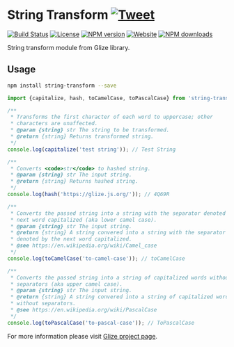 # String Transform [![Tweet](https://img.shields.io/twitter/url/http/shields.io.svg?style=social)](https://twitter.com/intent/tweet?text=String%20transform%20module%20from%20Glize%20library.&url=https://glize.js.org&via=GitHub&hashtags=Glize,JavaScript,ECMAScript,ES6)
[![Build Status](https://github.com/Datamart/string-transform/actions/workflows/npm-publish.yml/badge.svg)](https://github.com/Datamart/string-transform/actions/workflows/npm-publish.yml) [![License](https://img.shields.io/:license-apache-blue.svg)](https://www.apache.org/licenses/LICENSE-2.0.html) [![NPM version](https://img.shields.io/npm/v/string-transform.svg?style=flat)](https://npmjs.org/package/string-transform) [![Website](https://img.shields.io/website-up-down-green-red/https/glize.js.org.svg?style=flat)](https://glize.js.org) [![NPM downloads](https://img.shields.io/npm/dm/string-transform.svg?style=flat)](https://npmjs.org/package/string-transform)

String transform module from Glize library.

## Usage

```bash
npm install string-transform --save
```

```js
import {capitalize, hash, toCamelCase, toPascalCase} from 'string-transform';

/**
 * Transforms the first character of each word to uppercase; other
 * characters are unaffected.
 * @param {string} str The string to be transformed.
 * @return {string} Returns transformed string.
 */
console.log(capitalize('test string')); // Test String

/**
 * Converts <code>str</code> to hashed string.
 * @param {string} str The input string.
 * @return {string} Returns hashed string.
 */
console.log(hash('https://glize.js.org/')); // 4Q69R

/**
 * Converts the passed string into a string with the separator denoted by the 
 * next word capitalized (aka lower camel case).
 * @param {string} str The input string.
 * @return {string} A string convered into a string with the separator 
 * denoted by the next word capitalized.
 * @see https://en.wikipedia.org/wiki/Camel_case
 */
console.log(toCamelCase('to-camel-case')); // toCamelCase

/**
 * Converts the passed string into a string of capitalized words without 
 * separators (aka upper camel case).
 * @param {string} str The input string.
 * @return {string} A string convered into a string of capitalized words 
 * without separators.
 * @see https://en.wikipedia.org/wiki/PascalCase
 */
console.log(toPascalCase('to-pascal-case')); // ToPascalCase
```

For more information please visit [Glize project page](https://glize.js.org).
